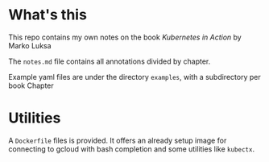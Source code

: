 # What's this
This repo contains my own notes on the book _Kubernetes in Action_ by Marko Luksa

The `notes.md` file contains all annotations divided by chapter.

Example yaml files are under the directory `examples`, with a subdirectory per book Chapter

# Utilities
A `Dockerfile` files is provided. It offers an already setup image for connecting to gcloud with bash completion and some utilities like `kubectx`.